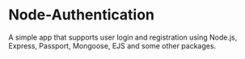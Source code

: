 # Node-Authentication
A simple app that supports user login and registration using Node.js, Express, Passport, Mongoose, EJS and some other packages.
